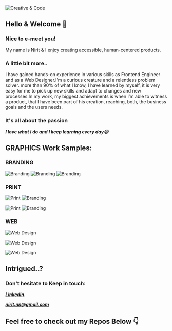 ![Creative & Code](https://i.ibb.co/mvbMHt2/main.jpg)


## Hello & Welcome 👋

### Nice to e-meet you! 

My name is Nirit & I enjoy creating accessible, human-centered products.

### A little bit more..

I have gained hands-on experience in various skills as Frontend Engineer and as a Web Designer.I'm a curious creature and a relentless problem solver. more than 90% of what I know, I have learned by myself, it is very easy for me to pick up new skills and adapt to changes and new processes.In my work, my biggest achievements is when I’m able to witness a product, that I have been part of his creation, reaching, both, the business goals and the users needs.

### It's all about the passion

***I love what I do and I keep learning every day😊***

###

## GRAPHICS Work Samples:


### BRANDING

![Branding](https://i.ibb.co/ZSt9q4b/3.jpg)
![Branding](https://i.ibb.co/NrbjBQt/6.jpg)
![Branding](https://i.ibb.co/mb3GF2q/4.jpg)


### PRINT

![Print](https://i.ibb.co/J76GwzK/3.jpg)   ![Branding](https://i.ibb.co/0JXd1SN/5.jpg)

![Print](https://i.ibb.co/JnHNQnm/2.jpg)   ![Branding](https://i.ibb.co/jTDzJzf/4.jpg)


### WEB

![Web Design](https://i.ibb.co/VjHG8Y4/3.jpg)

![Web Design](https://i.ibb.co/f0g6b4J/7.jpg)

![Web Design](https://i.ibb.co/ctwXtKt/4.jpg)


## Intrigued..?

### Don't hesitate to Keep in touch:
***[LinkedIn](https://www.linkedin.com/in/niritn/).***

***nirit.nn@gmail.com***


## Feel free to check out my Repos Below 👇


